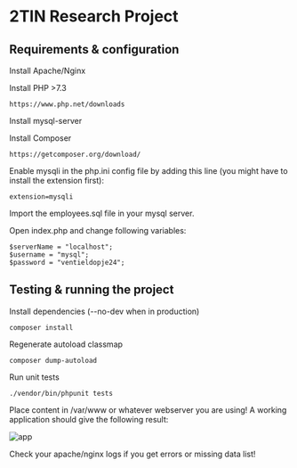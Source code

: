 # 2TIN Research Project
## Requirements & configuration
Install Apache/Nginx

Install PHP >7.3
```
https://www.php.net/downloads
```
Install mysql-server

Install Composer
```
https://getcomposer.org/download/
```
Enable mysqli in the php.ini config file by adding this line (you might have to install the extension first):
```
extension=mysqli
```
Import the employees.sql file in your mysql server. 

Open index.php and change following variables:
```
$serverName = "localhost";
$username = "mysql";
$password = "ventieldopje24";
```

## Testing & running the project
Install dependencies (--no-dev when in production)
```
composer install
```
Regenerate autoload classmap
```
composer dump-autoload
```

Run unit tests
```
./vendor/bin/phpunit tests
```

Place content in /var/www or whatever webserver you are using! A working application should give the following result:

![app](https://i.imgur.com/BwYpmbs.png "app")

Check your apache/nginx logs if you get errors or missing data list!
